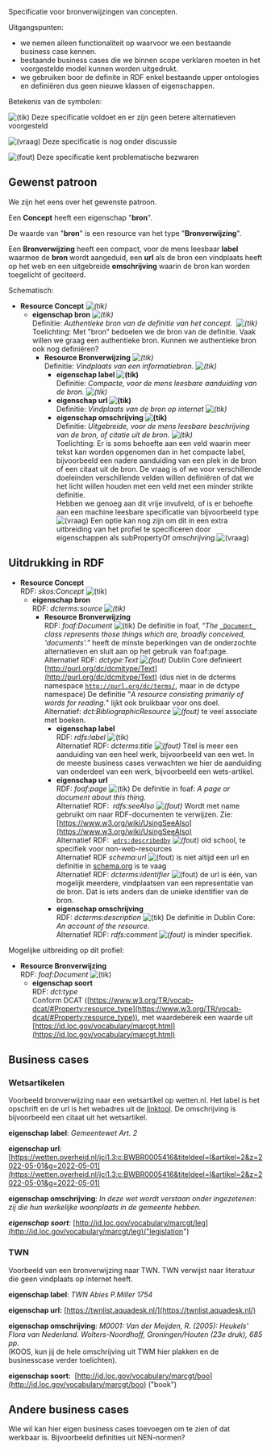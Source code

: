 Specificatie voor bronverwijzingen van concepten.

Uitgangspunten:

*   we nemen alleen functionaliteit op waarvoor we een bestaande business case kennen.
*   bestaande business cases die we binnen scope verklaren moeten in het voorgestelde model kunnen worden uitgedrukt.
*   we gebruiken boor de definite in RDF enkel bestaande upper ontologies en definiëren dus geen nieuwe klassen of eigenschappen. 

Betekenis van de symbolen:

![(tik)](https://confluence-koop.overheid.nl/s/-yucir9/8703/4mhn8a/_/images/icons/emoticons/check.svg) Deze specificatie voldoet en er zijn geen betere alternatieven voorgesteld

![(vraag)](https://confluence-koop.overheid.nl/s/-yucir9/8703/4mhn8a/_/images/icons/emoticons/help_16.svg) Deze specificatie is nog onder discussie

![(fout)](https://confluence-koop.overheid.nl/s/-yucir9/8703/4mhn8a/_/images/icons/emoticons/error.svg) Deze specificatie kent problematische bezwaren

## Gewenst patroon

We zijn het eens over het gewenste patroon. 

Een **Concept** heeft een eigenschap "**bron**".

De waarde van "**bron**" is een resource van het type "**Bronverwijzing**".

Een **Bronverwijzing** heeft een compact, voor de mens leesbaar **label** waarmee de **bron** wordt aangeduid, een **url** als de bron een vindplaats heeft op het web en een uitgebreide **omschrijving** waarin de bron kan worden toegelicht of geciteerd.

Schematisch:

*   **Resource Concept** _![(tik)](https://confluence-koop.overheid.nl/s/-yucir9/8703/4mhn8a/_/images/icons/emoticons/check.svg)_
    *   **eigenschap bron** _![(tik)](https://confluence-koop.overheid.nl/s/-yucir9/8703/4mhn8a/_/images/icons/emoticons/check.svg)_  
        Definitie: _Authentieke bron van de definitie van het concept._  _![(tik)](https://confluence-koop.overheid.nl/s/-yucir9/8703/4mhn8a/_/images/icons/emoticons/check.svg)_  
        Toelichting: Met "bron" bedoelen we de bron van de definitie. Vaak willen we graag een authentieke bron. Kunnen we authentieke bron ook nog definiëren?
        *   **Resource Bronverwijzing** _![(tik)](https://confluence-koop.overheid.nl/s/-yucir9/8703/4mhn8a/_/images/icons/emoticons/check.svg)_  
            Definitie: _Vindplaats van een informatiebron._ _![(tik)](https://confluence-koop.overheid.nl/s/-yucir9/8703/4mhn8a/_/images/icons/emoticons/check.svg)_
            *   **eigenschap label ![(tik)](https://confluence-koop.overheid.nl/s/-yucir9/8703/4mhn8a/_/images/icons/emoticons/check.svg)**   
                Definitie: _Compacte, voor de mens leesbare aanduiding van de bron. ![(tik)](https://confluence-koop.overheid.nl/s/-yucir9/8703/4mhn8a/_/images/icons/emoticons/check.svg)_ 
            *   **eigenschap url ![(tik)](https://confluence-koop.overheid.nl/s/-yucir9/8703/4mhn8a/_/images/icons/emoticons/check.svg)**   
                Definitie: _Vindplaats van de bron op internet ![(tik)](https://confluence-koop.overheid.nl/s/-yucir9/8703/4mhn8a/_/images/icons/emoticons/check.svg)_ 
            *   **eigenschap omschrijving ![(tik)](https://confluence-koop.overheid.nl/s/-yucir9/8703/4mhn8a/_/images/icons/emoticons/check.svg)**   
                Definitie: _Uitgebreide, voor de mens leesbare beschrijving van de bron, of citatie uit de bron._ _![(tik)](https://confluence-koop.overheid.nl/s/-yucir9/8703/4mhn8a/_/images/icons/emoticons/check.svg)_  
                Toelichting: Er is soms behoefte aan een veld waarin meer tekst kan worden opgenomen dan in het compacte label, bijvoorbeeld een nadere aanduiding van een plek in de bron of een citaat uit de bron. De vraag is of we voor verschillende doeleinden verschillende velden willen definiëren of dat we het licht willen houden met een veld met een minder strikte definitie.  
                Hebben we genoeg aan dit vrije invulveld, of is er behoefte aan een machine leesbare specificatie van bijvoorbeeld type ![(vraag)](https://confluence-koop.overheid.nl/s/-yucir9/8703/4mhn8a/_/images/icons/emoticons/help_16.svg) Een optie kan nog zijn om dit in een extra uitbreiding van het profiel te specificeren door eigenschappen als subPropertyOf _omschrijving_.![(vraag)](https://confluence-koop.overheid.nl/s/-yucir9/8703/4mhn8a/_/images/icons/emoticons/help_16.svg)

## Uitdrukking in RDF

*   **Resource Concept**  
    RDF: _skos:Concept_ ![(tik)](https://confluence-koop.overheid.nl/s/-yucir9/8703/4mhn8a/_/images/icons/emoticons/check.svg)
    *   **eigenschap bron**  
        RDF: _dcterms:source ![(tik)](https://confluence-koop.overheid.nl/s/-yucir9/8703/4mhn8a/_/images/icons/emoticons/check.svg)_ 
        *   **Resource Bronverwijzing**  
            RDF: _foaf:Document_ ![(tik)](https://confluence-koop.overheid.nl/s/-yucir9/8703/4mhn8a/_/images/icons/emoticons/check.svg) De definitie in foaf, “_The_ [`_Document_`](http://xmlns.com/foaf/spec/#term_Document) _class represents those things which are, broadly conceived, 'documents'.”_ heeft de minste beperkingen van de onderzochte alternatieven en sluit aan op het gebruik van foaf:page.  
            Alternatief RDF: _dctype:Text ![(fout)](https://confluence-koop.overheid.nl/s/-yucir9/8703/4mhn8a/_/images/icons/emoticons/error.svg)_ Dublin Core definieert [http://purl.org/dc/dcmitype/Text](http://purl.org/dc/dcmitype/Text) (dus niet in de dcterms namespace [`http://purl.org/dc/terms/`](http://purl.org/dc/terms/), maar in de dctype namespace) De definitie "_A resource consisting primarily of words for reading._" lijkt ook bruikbaar voor ons doel.  
            Alternatief: _dct:BibliographicResource ![(fout)](https://confluence-koop.overheid.nl/s/-yucir9/8703/4mhn8a/_/images/icons/emoticons/error.svg)_ te veel associate met boeken.
            *   **eigenschap label**  
                RDF: _rdfs:label_ ![(tik)](https://confluence-koop.overheid.nl/s/-yucir9/8703/4mhn8a/_/images/icons/emoticons/check.svg)  
                Alternatief RDF: _dcterms:title ![(fout)](https://confluence-koop.overheid.nl/s/-yucir9/8703/4mhn8a/_/images/icons/emoticons/error.svg)_ Titel is meer een aanduiding van een heel werk, bijvoorbeeld van een wet. In de meeste business cases verwachten we hier de aanduiding van onderdeel van een werk, bijvoorbeeld een wets-artikel.
            *   **eigenschap url**  
                RDF: _foaf:page_ ![(tik)](https://confluence-koop.overheid.nl/s/-yucir9/8703/4mhn8a/_/images/icons/emoticons/check.svg) De definitie in foaf: _A page or document about this thing._  
                Alternatief RDF:  _rdfs:seeAlso ![(fout)](https://confluence-koop.overheid.nl/s/-yucir9/8703/4mhn8a/_/images/icons/emoticons/error.svg)_ Wordt met name gebruikt om naar RDF-documenten te verwijzen. Zie: [https://www.w3.org/wiki/UsingSeeAlso](https://www.w3.org/wiki/UsingSeeAlso)  
                Alternatief RDF:  [`wdrs:describedby`](https://www.w3.org/TR/powder-dr/#describedby) _![(fout)](https://confluence-koop.overheid.nl/s/-yucir9/8703/4mhn8a/_/images/icons/emoticons/error.svg)_ old school, te specifiek voor non-web-resources  
                Alternatief RDF _schema:url_ ![(fout)](https://confluence-koop.overheid.nl/s/-yucir9/8703/4mhn8a/_/images/icons/emoticons/error.svg) is niet altijd een url en definitie in [schema.org](http://schema.org) is te vaag  
                Alternatief RDF: _dcterms:identifier_ ![(fout)](https://confluence-koop.overheid.nl/s/-yucir9/8703/4mhn8a/_/images/icons/emoticons/error.svg) de url is één, van mogelijk meerdere, vindplaatsen van een representatie van de bron. Dat is iets anders dan de unieke identifier van de bron.
            *   **eigenschap omschrijving**  
                RDF: _dcterms:description_ ![(tik)](https://confluence-koop.overheid.nl/s/-yucir9/8703/4mhn8a/_/images/icons/emoticons/check.svg) De definitie in Dublin Core: _An account of the resource._  
                Alternatief RDF: _rdfs:comment ![(fout)](https://confluence-koop.overheid.nl/s/-yucir9/8703/4mhn8a/_/images/icons/emoticons/error.svg)_ is minder specifiek.

Mogelijke uitbreiding op dit profiel:

*   **Resource Bronverwijzing**  
    RDF: _foaf:Document_ ![(tik)](https://confluence-koop.overheid.nl/s/-yucir9/8703/4mhn8a/_/images/icons/emoticons/check.svg) 
    *   **eigenschap soort**  
        RDF: _dct:type_  
        Conform DCAT ([https://www.w3.org/TR/vocab-dcat/#Property:resource_type](https://www.w3.org/TR/vocab-dcat/#Property:resource_type)), met waardebereik een waarde uit [https://id.loc.gov/vocabulary/marcgt.html](https://id.loc.gov/vocabulary/marcgt.html)

## Business cases

### Wetsartikelen

Voorbeeld bronverwijzing naar een wetsartikel op wetten.nl. Het label is het opschrift en de url is het webadres uit de [linktool](https://linkeddata.overheid.nl/front/portal/linktool-bwb-verfijnen?ext-id=http%3A%2F%2Fwetten.overheid.nl%2Fid%2FBWBR0005416%2F2022-05-01%2F0%2FTiteldeelI%2FArtikel2&geldigheidsdatum=2022-05-01&zichtdatum=2022-05-01). De omschrijving is bijvoorbeeld een citaat uit het wetsartikel.

**eigenschap label**: _Gemeentewet Art. 2_

**eigenschap url**: [https://wetten.overheid.nl/jci1.3:c:BWBR0005416&titeldeel=I&artikel=2&z=2022-05-01&g=2022-05-01](https://wetten.overheid.nl/jci1.3:c:BWBR0005416&titeldeel=I&artikel=2&z=2022-05-01&g=2022-05-01)

**eigenschap omschrijving**: _In deze wet wordt verstaan onder ingezetenen: zij die hun werkelijke woonplaats in de gemeente hebben._

_**eigenschap soort**:_ [http://id.loc.gov/vocabulary/marcgt/leg](http://id.loc.gov/vocabulary/marcgt/leg)("legislation")

### TWN

Voorbeeld van een bronverwijzing naar TWN. TWN verwijst naar literatuur die geen vindplaats op internet heeft.

**eigenschap label**: _TWN Abies P.Miller 1754_

**eigenschap url:** [https://twnlist.aquadesk.nl/](https://twnlist.aquadesk.nl/)

**eigenschap omschrijving**: _M0001: Van der Meijden, R. (2005): Heukels' Flora van Nederland. Wolters-Noordhoff, Groningen/Houten (23e druk), 685 pp._  
(KOOS, kun jij de hele omschrijving uit TWM hier plakken en de businesscase verder toelichten).

**eigenschap soort**:  [http://id.loc.gov/vocabulary/marcgt/boo](http://id.loc.gov/vocabulary/marcgt/boo) ("book")

## Andere business cases

Wie wil kan hier eigen business cases toevoegen om te zien of dat werkbaar is. Bijvoorbeeld definities uit NEN-normen?

